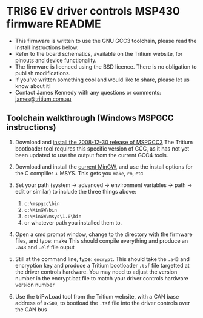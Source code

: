 TRI86 EV driver controls MSP430 firmware README
================================================

* This firmware is written to use the GNU GCC3 toolchain, please read the install instructions below.
* Refer to the board schematics, available on the Tritium website, for pinouts and device functionality.
* The firmware is licenced using the BSD licence.  There is no obligation to publish modifications.
* If you've written something cool and would like to share, please let us know about it!
* Contact James Kennedy with any questions or comments: [james@tritium.com.au](mailto:james@tritium.com.au)



Toolchain walkthrough (Windows MSPGCC instructions)
---------------------------------------------------

1. Download and [install the 2008-12-30 release of MSPGCC3](
  http://sourceforge.net/projects/mspgcc/files/Outdated/mspgcc-win32/snapshots/mspgcc-20081230.exe/download)
  The Tritium bootloader tool requires this specific version of GCC, as it has not yet been updated to use the
  output from the current GCC4 tools.

2. Download and install the [current MinGW](http://sourceforge.net/projects/mingw/files/), and use the install options for the C compliler + MSYS. This gets you `make`, `rm`, etc 

3. Set your path (system -> advanced -> environment variables -> path -> edit or similar) to include the three things above:
    1. `c:\mspgcc\bin`
    2. `c:\MinGW\bin`
    3. `c:\MinGW\msys\1.0\bin`
    4. or whatever path you installed them to.

4. Open a cmd prompt window, change to the directory with the firmware files, and type: make
  This should compile everything and produce an `.a43` and `.elf` file ouput

5. Still at the command line, type: `encrypt`. This should take the `.a43` and encryption key and produce a Tritium bootloader `.tsf` file targetted at the driver controls hardware. You may need to adjust the version number in the encrypt.bat file to match your driver controls hardware version number

6. Use the triFwLoad tool from the Tritium website, with a CAN base address of `0x500`, to bootload the `.tsf` file into the driver controls over the CAN bus
